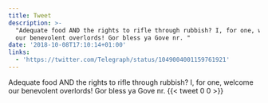 ```yaml
---
title: Tweet
description: >-
  "Adequate food AND the rights to rifle through rubbish? I, for one, welcome
  our benevolent overlords! Gor bless ya Gove nr. "
date: '2018-10-08T17:10:14+01:00'
links:
  - 'https://twitter.com/Telegraph/status/1049004001159761921'
---
```

Adequate food AND the rights to rifle through rubbish? I, for one, welcome our benevolent overlords! Gor bless ya Gove nr. 
      {{< tweet 0 0 >}}
    
